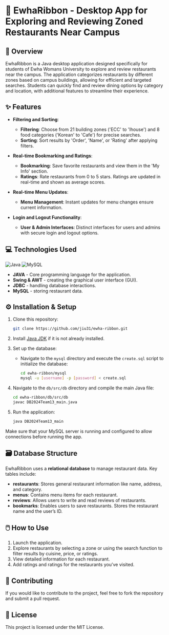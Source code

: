# 🎀 EwhaRibbon - Desktop App for Exploring and Reviewing Zoned Restaurants Near Campus

## 📖 Overview
EwhaRibbon is a Java desktop application designed specifically for students of Ewha Womans University to explore and review restaurants near the campus. The application categorizes restaurants by different zones based on campus buildings, allowing for efficient and targeted searches. Students can quickly find and review dining options by category and location, with additional features to streamline their experience.

## ✨ Features
- **Filtering and Sorting**:
  - **Filtering**: Choose from 21 building zones ('ECC' to 'Ihouse') and 8 food categories ('Korean' to 'Cafe') for precise searches.
  - **Sorting**: Sort results by 'Order', 'Name', or 'Rating' after applying filters.

- **Real-time Bookmarking and Ratings**:
  - **Bookmarking**: Save favorite restaurants and view them in the 'My Info' section.
  - **Ratings**: Rate restaurants from 0 to 5 stars. Ratings are updated in real-time and shown as average scores.

- **Real-time Menu Updates**:
  - **Menu Management**: Instant updates for menu changes ensure current information.

- **Login and Logout Functionality**:
  - **User & Admin Interfaces**: Distinct interfaces for users and admins with secure login and logout options.

## 💻 Technologies Used
![Java](https://img.shields.io/badge/java-%23ED8B00.svg?style=for-the-badge&logo=openjdk&logoColor=white)
![MySQL](https://img.shields.io/badge/mysql-4479A1.svg?style=for-the-badge&logo=mysql&logoColor=white)

- **JAVA** - Core programming language for the application.
- **Swing & AWT** - creating the graphical user interface (GUI).
- **JDBC** - handling database interactions.
- **MySQL** - storing restaurant data.

## ⚙️ Installation & Setup

1. Clone this repository:
    ```bash
    git clone https://github.com/jiu31/ewha-ribbon.git
    ```

2. Install [Java JDK](https://www.oracle.com/java/technologies/javase-downloads.html) if it is not already installed.

3. Set up the database:
   - Navigate to the `mysql` directory and execute the `create.sql` script to initialize the database:
     ```bash
     cd ewha-ribbon/mysql
     mysql -u [username] -p [password] < create.sql
     ```

4. Navigate to the `db/src/db` directory and compile the main Java file:
    ```bash
    cd ewha-ribbon/db/src/db
    javac DB2024Team13_main.java
    ```

5. Run the application:
    ```bash
    java DB2024Team13_main
    ```

Make sure that your MySQL server is running and configured to allow connections before running the app.

## 🗃️ Database Structure
EwhaRibbon uses a **relational database** to manage restaurant data. Key tables include:

- **restaurants**: Stores general restaurant information like name, address, and category.
- **menus**: Contains menu items for each restaurant.
- **reviews**: Allows users to write and read reviews of restaurants.
- **bookmarks**: Enables users to save restaurants. Stores the restaurant name and the user’s ID.

## 🖱️ How to Use
1. Launch the application.
2. Explore restaurants by selecting a zone or using the search function to filter results by cuisine, price, or ratings.
3. View detailed information for each restaurant.
4. Add ratings and ratings for the restaurants you’ve visited.

## 🤝 Contributing
If you would like to contribute to the project, feel free to fork the repository and submit a pull request.

## 📄 License
This project is licensed under the MIT License.
